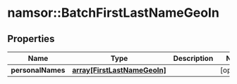 # namsor::BatchFirstLastNameGeoIn

## Properties
Name | Type | Description | Notes
------------ | ------------- | ------------- | -------------
**personalNames** | [**array[FirstLastNameGeoIn]**](FirstLastNameGeoIn.md) |  | [optional] 


